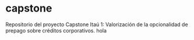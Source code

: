 # capstone
Repositorio del proyecto Capstone Itaú 1: Valorización de la opcionalidad de prepago sobre créditos corporativos.
hola

